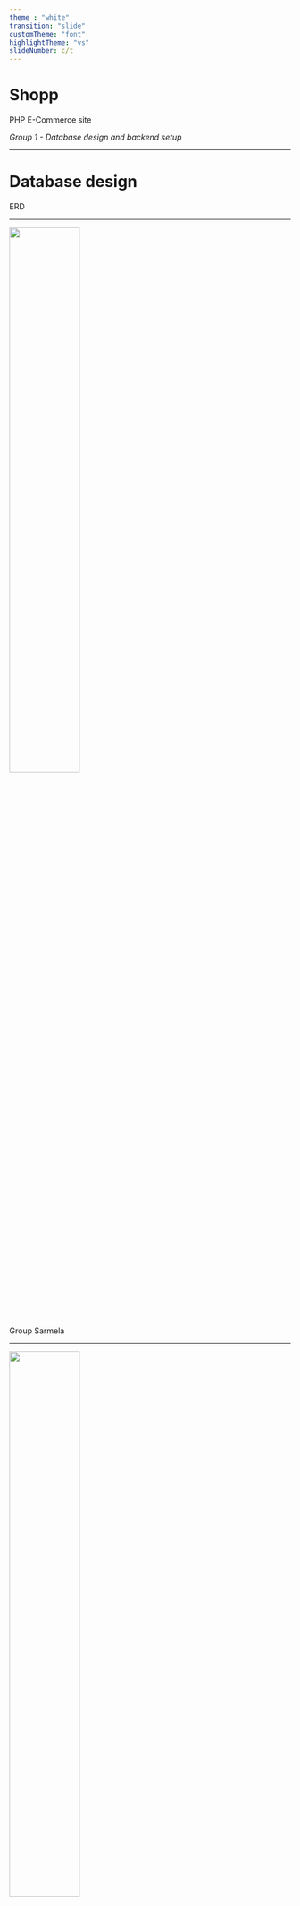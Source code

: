 ```yaml
---
theme : "white"
transition: "slide"
customTheme: "font"
highlightTheme: "vs"
slideNumber: c/t
---
```


# Shopp

PHP E-Commerce site

<span>_Group 1 - Database design and backend setup_</span> <!-- .element: class="fragment" -->

---

# Database design

ERD

---

<img src="erd-sarmela.jpeg" width="50%" height="50%"/>

Group Sarmela

---

<img src="erd-nazmi.jpeg" width="50%" height="50%"/>

Group Nazmi

---

<img src="erd-eugene.jpeg" width="40%" height="40%"/>

Group Eugene

---

![](Shopp.png)

---

## Relationships

1. each `User` can have multiple `Order`
1. each `Order` can have multiple `OrderDetail`
1. each `OrderDetail` can have one `Product`
1. each `Product` belongs to one `Vendor`
1. `Admin`

---

## Possible extension points

1. persist items in `Cart`
1. choosing `Shipment` method tracking status
1. displaying `Promotion` offered by `Vendor`

---

_any questions/add ons?_

---

# Connecting PHP and MySql

---

## `config.php`

stores variables related to the database <!-- .element: class="fragment" -->

---

```php
<?php
$DB_HOST = 'mysql';
// $DB_HOST = 'localhost'

$DB_NAME = 'shopp';
$DB_USER = 'shopp';
$DB_PASSWORD = 'shopp';
?>
```

---

if you are using `XAMPP`,

replace `$DB_HOST = 'mysql';`

with `$DB_HOST = 'localhost';`

---

## `main.php`

<span>a barebone example of connecting to MySQL and retrieve some `Products`</span> <!-- .element: class="fragment" -->

---

```php
require_once 'config.php';
```

<span>include the file `config.php` so that we can use the variables defined inside</span> <!-- .element: class="fragment" -->

---

```php
class Product
{
    public $Id;
    public $Name;
    public $Price;
    public $Category;
    public $ImageUrl;
}
```

define a class that will be used to hold the result coming back from the database <!-- .element: class="fragment" -->

---

```php
try {
    $connection = new PDO("mysql:host=$DB_HOST;dbname=$DB_NAME", $DB_USER, $DB_PASSWORD);
} catch (PDOException $e) {
    die("Unable to connect to database $DB_NAME at $DB_HOST\n" . $e->getMessage());
}
```

<span>establish a connection to the MySQL database using `PDO` (`PHP Data Objects`) using the variables defined in `config.php`</span> <!-- .element: class="fragment" -->

<span>if it fails, print the error message and exit</span> <!-- .element: class="fragment" -->

---

```php
$sql = 'SELECT *
        FROM Products';
$products = $connection->query($sql);
```

<span>constructs and executes the SQL query to get all `Products` from the database</span> <!-- .element: class="fragment" -->

---

you should use

1. `prepare`
1. `execute`

to prevent SQL injection

https://phpdelusions.net/pdo#prepared

---

```php
// ...
<?php while ($product = $products->fetchObject('Product')) {
    echo '<tr>';
    echo '<td> ' . $product->Name . '</td>';
    echo '<td> ' . $product->Price . '</td>';
    echo '<td> ' . $product->Category . '</td>';
    echo '<td> <img src="' . $product->ImageUrl . '&sig=' . $p
    echo '</tr>';
}
// ...
```

<span>loop through all the rows and construct a table from it</span>

---

before jumping into the demo

here is how the

# folders are structured <!-- .element: class="fragment" -->

---

```
├─docs
│  └─erd
│          Shopp.png
├─slides
├─sql
│  │  Shopp.sql
│  └─database-init
└─src
    ├─database-init
    │  └─Shopp
    └─web
        │  config.php
        │  main.php
        └─laradock
```

---

instead of using `XAMPP`, I used `laradock`

<span>if you have `docker` installed, you can just run one command to get the same development environment as mine</span> <!-- .element: class="fragment" -->

_which eliminates the problem of "it-works-on-my-machine!"_ <!-- .element: class="fragment" -->

---

# `docker`

can be seen as a lightweight virtual machine, or a _container_

https://www.docker.com/

---

# `laradock`

a PHP development environment for `docker`

https://laradock.io/

---

# but... 

you can still use `XAMPP` if you want to

---

# Demo

---

## getting the code

by either `git` cloning, or just copy from the `cd`

https://github.com/garyng/Shopp

---

## Cloning from GitHub

```
git clone git@github.com:garyng/Shopp.git
```

note:
start vscode

---

## starting the development environment

1. `mysql`
1. `apache2`

_the same thing if you are using XAMPP, but you will need to copy this folder into your XAMPP folder_

---

```
pushd src\web\laradock
docker-compose up apache2 mysql
```
---

## `main.php`

my server is running at port `8080`, change it according to your XAMPP settings

http://localhost:8080/main.php

note:
show with MySQL Workbench

---

## creating and seeding the database

you can import the `Shopp.sql` file, or use the application under `database-init`.

---

### `database-init`

```
pushd sql\database-init
Shopp.exe
```

---

### `Shopp.sql`

import it with `PHPMyAdmin` or `MySQL Workbench`

note:
drop database first

---
<img src="mysql-workbench-import.png" width="80%" height="80%"/>

---

## checking the database

with `MySQL Workbench` or `PHP My Admin`

---

## done!

http://localhost:8080/main.php

---

## thanks!
